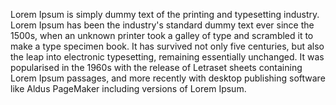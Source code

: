 Lorem Ipsum is simply dummy text of the printing and 
typesetting industry. Lorem Ipsum has been the industry's standard 
dummy text ever since the 1500s, when an unknown printer took a 
galley of type and scrambled it to make a type specimen book. It 
has survived not only five centuries, but also the leap into 
electronic typesetting, remaining essentially unchanged. It was 
popularised in the 1960s with the release of Letraset sheets 
containing Lorem Ipsum passages, and more recently with desktop 
publishing software like Aldus PageMaker including versions of 
Lorem Ipsum.